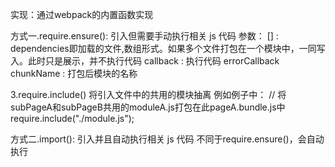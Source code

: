实现：通过webpack的内置函数实现
      
方式一.require.ensure(): 引入但需要手动执行相关 js 代码
  参数：
    [] : dependencies即加载的文件,数组形式。如果多个文件打包在一个模块中，一同写入。此时只是展示，并不执行代码
    callback : 执行代码
    errorCallback
    chunkName : 打包后模块的名称
  

3.require.include()
  将引入文件中的共用的模块抽离
  例如例子中：
    // 将subPageA和subPageB共用的moduleA.js打包在此pageA.bundle.js中
    require.include("./module.js"); 

方式二.import(): 引入并且自动执行相关 js 代码
  不同于require.ensure()，会自动执行